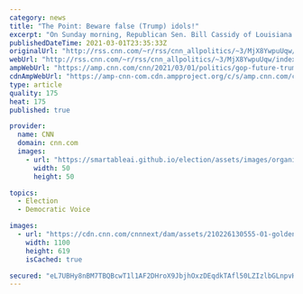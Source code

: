 ```yaml
---
category: news
title: "The Point: Beware false (Trump) idols!"
excerpt: "On Sunday morning, Republican Sen. Bill Cassidy of Louisiana told CNN's Dana Bash something very important about the future of his party.\n    \n"
publishedDateTime: 2021-03-01T23:35:33Z
originalUrl: "http://rss.cnn.com/~r/rss/cnn_allpolitics/~3/MjX8YwpuUqw/index.html"
webUrl: "http://rss.cnn.com/~r/rss/cnn_allpolitics/~3/MjX8YwpuUqw/index.html"
ampWebUrl: "https://amp.cnn.com/cnn/2021/03/01/politics/gop-future-trump-cpac-bill-cassidy/index.html"
cdnAmpWebUrl: "https://amp-cnn-com.cdn.ampproject.org/c/s/amp.cnn.com/cnn/2021/03/01/politics/gop-future-trump-cpac-bill-cassidy/index.html"
type: article
quality: 175
heat: 175
published: true

provider:
  name: CNN
  domain: cnn.com
  images:
    - url: "https://smartableai.github.io/election/assets/images/organizations/cnn.com-50x50.jpg"
      width: 50
      height: 50

topics:
  - Election
  - Democratic Voice

images:
  - url: "https://cdn.cnn.com/cnnnext/dam/assets/210226130555-01-golden-trump-statue-cpac-super-tease.jpg"
    width: 1100
    height: 619
    isCached: true

secured: "eL7UBHy8nBM7TBQBcwT1l1AF2DHroX9JbjhOxzDEqdkTAfl50LZIzlbGLnpvHZsRmRuMahZPk5ynytJcwqY1fQFgYkXcTvLz6yDWerZu8Yw8870aj0CcAoIQLwKlBPqNhdVit3umwbT1ZKG2Tve+flqOvokmQrTFDxQBmqkHF7its+5EbOx9DWoGVYuMhQkI6Y5RDa30+bSbFY1RYTv9CAjpIGQ50rKkHRFGXwLpRLj50BowUzrvZNMSmCjM5VCroXh/ZiK7xdlrf4Dt7wj1p83C7wIGPyw8D805dZKzzVQGVSBoKlHY1z5uROPp33LWJfbFDyRkj8H6nV9HbQrB4zCaPq7Vc8rw/1dakTVK2ew=;Nbrj553h7GQu/HVCSOlLyQ=="
---
```


